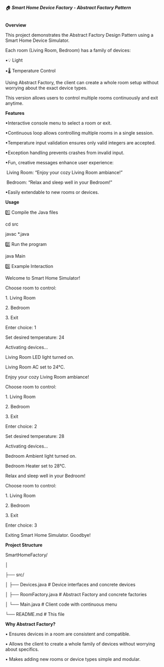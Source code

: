 ###### 🏠 **Smart Home Device Factory - Abstract Factory Pattern** 



**Overview**



This project demonstrates the Abstract Factory Design Pattern using a Smart Home Device Simulator.

Each room (Living Room, Bedroom) has a family of devices:

•💡 Light

•🌡 Temperature Control

Using Abstract Factory, the client can create a whole room setup without worrying about the exact device types.

This version allows users to control multiple rooms continuously and exit anytime.



**Features**



•Interactive console menu to select a room or exit.

•Continuous loop allows controlling multiple rooms in a single session.

•Temperature input validation ensures only valid integers are accepted.

•Exception handling prevents crashes from invalid input.

•Fun, creative messages enhance user experience:

&nbsp;Living Room: “Enjoy your cozy Living Room ambiance!”

&nbsp;Bedroom: “Relax and sleep well in your Bedroom!”

•Easily extendable to new rooms or devices.



**Usage**



1️⃣ Compile the Java files

cd src

javac \*.java

2️⃣ Run the program

java Main

3️⃣ Example Interaction

Welcome to Smart Home Simulator!

Choose room to control:

1\. Living Room

2\. Bedroom

3\. Exit

Enter choice: 1

Set desired temperature: 24



Activating devices...

Living Room LED light turned on.

Living Room AC set to 24°C.

Enjoy your cozy Living Room ambiance!



Choose room to control:

1\. Living Room

2\. Bedroom

3\. Exit

Enter choice: 2

Set desired temperature: 28



Activating devices...

Bedroom Ambient light turned on.

Bedroom Heater set to 28°C.

Relax and sleep well in your Bedroom!



Choose room to control:

1\. Living Room

2\. Bedroom

3\. Exit

Enter choice: 3

Exiting Smart Home Simulator. Goodbye!



**Project Structure**



SmartHomeFactory/

│

├── src/

│   ├── Devices.java          # Device interfaces and concrete devices

│   ├── RoomFactory.java      # Abstract Factory and concrete factories

│   └── Main.java             # Client code with continuous menu

└── README.md                 # This file



**Why Abstract Factory?**



•	Ensures devices in a room are consistent and compatible.

•	Allows the client to create a whole family of devices without worrying about specifics.

•	Makes adding new rooms or device types simple and modular.



